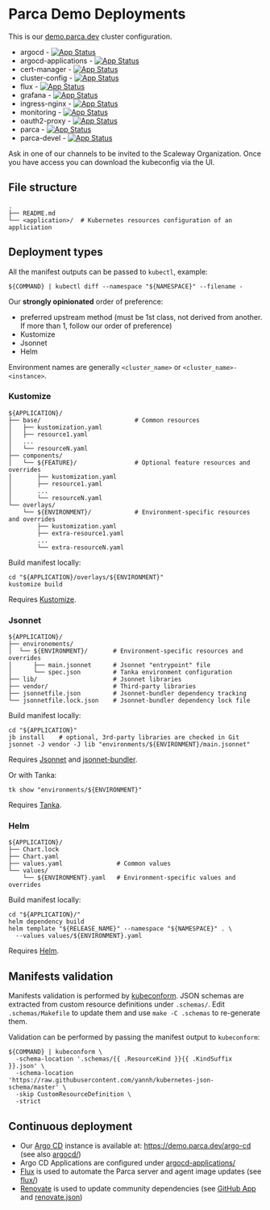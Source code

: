 # Parca Demo Deployments

This is our [demo.parca.dev](https://demo.parca.dev) cluster configuration.

* argocd - [![App Status](https://demo.parca.dev/argo-cd/api/badge?name=scaleway-parca-demo-argocd)](https://demo.parca.dev/argo-cd/applications/scaleway-parca-demo-argocd)
* argocd-applications - [![App Status](https://demo.parca.dev/argo-cd/api/badge?name=scaleway-parca-demo-argocd-applications)](https://demo.parca.dev/argo-cd/applications/scaleway-parca-demo-argocd-applications)
* cert-manager - [![App Status](https://demo.parca.dev/argo-cd/api/badge?name=scaleway-parca-demo-cert-manager)](https://demo.parca.dev/argo-cd/applications/scaleway-parca-demo-cert-manager)
* cluster-config - [![App Status](https://demo.parca.dev/argo-cd/api/badge?name=scaleway-parca-demo-cluster-config)](https://demo.parca.dev/argo-cd/applications/scaleway-parca-demo-cluster-config)
* flux - [![App Status](https://demo.parca.dev/argo-cd/api/badge?name=scaleway-parca-demo-flux)](https://demo.parca.dev/argo-cd/applications/scaleway-parca-demo-flux)
* grafana - [![App Status](https://demo.parca.dev/argo-cd/api/badge?name=scaleway-parca-demo-grafana)](https://demo.parca.dev/argo-cd/applications/scaleway-parca-demo-grafana)
* ingress-nginx - [![App Status](https://demo.parca.dev/argo-cd/api/badge?name=scaleway-parca-demo-ingress-nginx)](https://demo.parca.dev/argo-cd/applications/scaleway-parca-demo-ingress-nginx)
* monitoring - [![App Status](https://demo.parca.dev/argo-cd/api/badge?name=scaleway-parca-demo-monitoring)](https://demo.parca.dev/argo-cd/applications/scaleway-parca-demo-monitoring)
* oauth2-proxy - [![App Status](https://demo.oauth2-proxy.dev/argo-cd/api/badge?name=scaleway-oauth2-proxy-demo-oauth2-proxy)](https://demo.oauth2-proxy.dev/argo-cd/applications/scaleway-oauth2-proxy-demo-oauth2-proxy)
* parca - [![App Status](https://demo.parca.dev/argo-cd/api/badge?name=scaleway-parca-demo-parca)](https://demo.parca.dev/argo-cd/applications/scaleway-parca-demo-parca)
* parca-devel - [![App Status](https://demo.parca.dev/argo-cd/api/badge?name=scaleway-parca-demo-parca-devel)](https://demo.parca.dev/argo-cd/applications/scaleway-parca-demo-parca-devel)

Ask in one of our channels to be invited to the Scaleway Organization.
Once you have access you can download the kubeconfig via the UI.

## File structure

```shell
.
├── README.md
└── <application>/  # Kubernetes resources configuration of an appliciation
```

## Deployment types

All the manifest outputs can be passed to `kubectl`, example:

```shell
${COMMAND} | kubectl diff --namespace "${NAMESPACE}" --filename -
```

Our **strongly opinionated** order of preference:

* preferred upstream method
  (must be 1st class, not derived from another. If more than 1, follow our order of preference)
* Kustomize
* Jsonnet
* Helm

Environment names are generally `<cluster_name>` or `<cluster_name>-<instance>`.

### Kustomize

```shell
${APPLICATION}/
├── base/                          # Common resources
│   ├── kustomization.yaml
│   ├── resource1.yaml
│   ...
│   └── resourceN.yaml
├── components/
│   └── ${FEATURE}/                # Optional feature resources and overrides
│       ├── kustomization.yaml
│       ├── resource1.yaml
│       ...
│       └── resourceN.yaml
└── overlays/
    └── ${ENVIRONMENT}/            # Environment-specific resources and overrides
        ├── kustomization.yaml
        ├── extra-resource1.yaml
        ...
        └── extra-resourceN.yaml
```

Build manifest locally:

```shell
cd "${APPLICATION}/overlays/${ENVIRONMENT}"
kustomize build
```

Requires [Kustomize](https://kustomize.io).

### Jsonnet

```shell
${APPLICATION}/
├── environements/
│  └── ${ENVIRONMENT}/       # Environment-specific resources and overrides
│      ├── main.jsonnet      # Jsonnet "entrypoint" file
│      └── spec.json         # Tanka environment configuration
├── lib/                     # Jsonnet libraries
├── vendor/                  # Third-party libraries
├── jsonnetfile.json         # Jsonnet-bundler dependency tracking
└── jsonnetfile.lock.json    # Jsonnet-bundler dependency lock file
```

Build manifest locally:

```shell
cd "${APPLICATION}"
jb install    # optional, 3rd-party libraries are checked in Git
jsonnet -J vendor -J lib "environments/${ENVIRONMENT}/main.jsonnet"
```

Requires [Jsonnet](https://github.com/google/go-jsonnet) and [jsonnet-bundler](https://github.com/jsonnet-bundler/jsonnet-bundler).

Or with Tanka:

```shell
tk show "environments/${ENVIRONMENT}"
```

Requires [Tanka](https://tanka.dev).

### Helm

```shell
${APPLICATION}/
├── Chart.lock
├── Chart.yaml
├── values.yaml               # Common values
└── values/
    └── ${ENVIRONMENT}.yaml   # Environment-specific values and overrides
```

Build manifest locally:

```shell
cd "${APPLICATION}/"
helm dependency build
helm template "${RELEASE_NAME}" --namespace "${NAMESPACE}" . \
  --values values/${ENVIRONMENT}.yaml
```

Requires [Helm](https://helm.sh).

## Manifests validation

Manifests validation is performed by [kubeconform](https://github.com/yannh/kubeconform).
JSON schemas are extracted from custom resource definitions under `.schemas/`.
Edit `.schemas/Makefile` to update them and use `make -C .schemas` to re-generate them.

Validation can be performed by passing the manifest output to `kubeconform`:

```shell
${COMMAND} | kubeconform \
  -schema-location '.schemas/{{ .ResourceKind }}{{ .KindSuffix }}.json' \
  -schema-location 'https://raw.githubusercontent.com/yannh/kubernetes-json-schema/master' \
  -skip CustomResourceDefinition \
  -strict
```

## Continuous deployment

* Our [Argo CD](https://argoproj.github.io/cd/) instance is available at: https://demo.parca.dev/argo-cd (see also [argocd/](argocd))
* Argo CD Applications are configured under [argocd-applications/](argocd-applications)
* [Flux](https://fluxcd.io/) is used to automate the Parca server and agent image updates (see [flux/](flux))
* [Renovate](https://docs.renovatebot.com/) is used to update community dependencies (see [GitHub App](https://github.com/apps/renovate) and [renovate.json](renovate.json))
